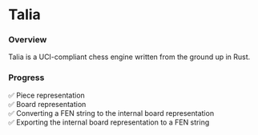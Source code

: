 # Talia

### Overview
Talia is a UCI-compliant chess engine written from the ground up in Rust.

### Progress
✅ Piece representation  
✅ Board representation  
✅ Converting a FEN string to the internal board representation  
✅ Exporting the internal board representation to a FEN string  
